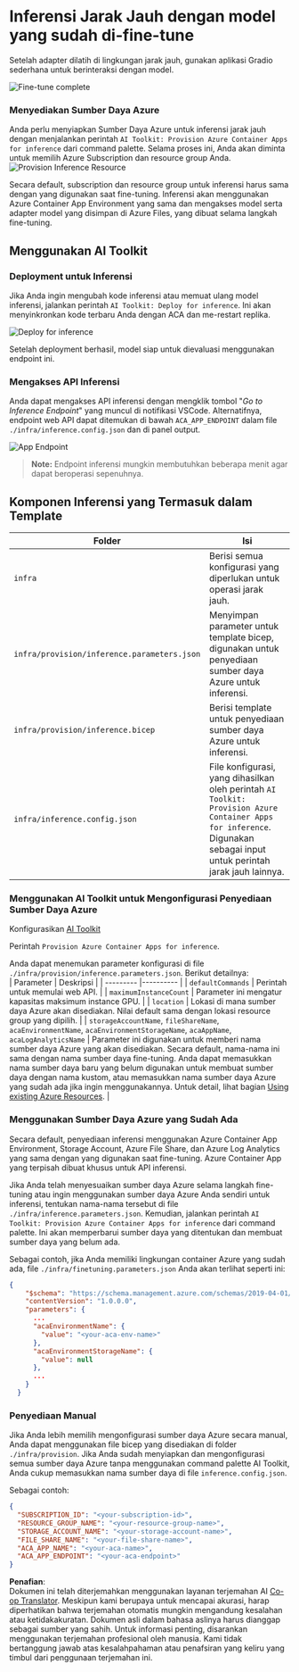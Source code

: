 <!--
CO_OP_TRANSLATOR_METADATA:
{
  "original_hash": "a54cd3d65b6963e4e8ce21e143c3ab04",
  "translation_date": "2025-07-16T21:20:50+00:00",
  "source_file": "md/01.Introduction/03/Remote_Interence.md",
  "language_code": "id"
}
-->
# Inferensi Jarak Jauh dengan model yang sudah di-fine-tune

Setelah adapter dilatih di lingkungan jarak jauh, gunakan aplikasi Gradio sederhana untuk berinteraksi dengan model.

![Fine-tune complete](../../../../../translated_images/log-finetuning-res.7b92254e7e822c7ffbec00f51a29199b0a53cefdd7fd2ce8330e4f787d98a94a.id.png)

### Menyediakan Sumber Daya Azure  
Anda perlu menyiapkan Sumber Daya Azure untuk inferensi jarak jauh dengan menjalankan perintah `AI Toolkit: Provision Azure Container Apps for inference` dari command palette. Selama proses ini, Anda akan diminta untuk memilih Azure Subscription dan resource group Anda.  
![Provision Inference Resource](../../../../../translated_images/command-provision-inference.467afc8d351642fc03bc2ae439330ad1253da4f08ed8a8e98cdf89ca5c7ae4c5.id.png)
   
Secara default, subscription dan resource group untuk inferensi harus sama dengan yang digunakan saat fine-tuning. Inferensi akan menggunakan Azure Container App Environment yang sama dan mengakses model serta adapter model yang disimpan di Azure Files, yang dibuat selama langkah fine-tuning.

## Menggunakan AI Toolkit

### Deployment untuk Inferensi  
Jika Anda ingin mengubah kode inferensi atau memuat ulang model inferensi, jalankan perintah `AI Toolkit: Deploy for inference`. Ini akan menyinkronkan kode terbaru Anda dengan ACA dan me-restart replika.

![Deploy for inference](../../../../../translated_images/command-deploy.9adb4e310dd0b0aec6bb518f3c5b19a945ca040216da11e210666ad0330702ea.id.png)

Setelah deployment berhasil, model siap untuk dievaluasi menggunakan endpoint ini.

### Mengakses API Inferensi

Anda dapat mengakses API inferensi dengan mengklik tombol "*Go to Inference Endpoint*" yang muncul di notifikasi VSCode. Alternatifnya, endpoint web API dapat ditemukan di bawah `ACA_APP_ENDPOINT` dalam file `./infra/inference.config.json` dan di panel output.

![App Endpoint](../../../../../translated_images/notification-deploy.446e480a44b1be5848fd31391c467b8d42c2db1d5daffa2250c9fcd3d8486164.id.png)

> **Note:** Endpoint inferensi mungkin membutuhkan beberapa menit agar dapat beroperasi sepenuhnya.

## Komponen Inferensi yang Termasuk dalam Template

| Folder | Isi |
| ------ |-----|
| `infra` | Berisi semua konfigurasi yang diperlukan untuk operasi jarak jauh. |
| `infra/provision/inference.parameters.json` | Menyimpan parameter untuk template bicep, digunakan untuk penyediaan sumber daya Azure untuk inferensi. |
| `infra/provision/inference.bicep` | Berisi template untuk penyediaan sumber daya Azure untuk inferensi. |
| `infra/inference.config.json` | File konfigurasi, yang dihasilkan oleh perintah `AI Toolkit: Provision Azure Container Apps for inference`. Digunakan sebagai input untuk perintah jarak jauh lainnya. |

### Menggunakan AI Toolkit untuk Mengonfigurasi Penyediaan Sumber Daya Azure  
Konfigurasikan [AI Toolkit](https://marketplace.visualstudio.com/items?itemName=ms-windows-ai-studio.windows-ai-studio)

Perintah `Provision Azure Container Apps for inference`.

Anda dapat menemukan parameter konfigurasi di file `./infra/provision/inference.parameters.json`. Berikut detailnya:  
| Parameter | Deskripsi |
| --------- |---------- |
| `defaultCommands` | Perintah untuk memulai web API. |
| `maximumInstanceCount` | Parameter ini mengatur kapasitas maksimum instance GPU. |
| `location` | Lokasi di mana sumber daya Azure akan disediakan. Nilai default sama dengan lokasi resource group yang dipilih. |
| `storageAccountName`, `fileShareName`, `acaEnvironmentName`, `acaEnvironmentStorageName`, `acaAppName`, `acaLogAnalyticsName` | Parameter ini digunakan untuk memberi nama sumber daya Azure yang akan disediakan. Secara default, nama-nama ini sama dengan nama sumber daya fine-tuning. Anda dapat memasukkan nama sumber daya baru yang belum digunakan untuk membuat sumber daya dengan nama kustom, atau memasukkan nama sumber daya Azure yang sudah ada jika ingin menggunakannya. Untuk detail, lihat bagian [Using existing Azure Resources](../../../../../md/01.Introduction/03). |

### Menggunakan Sumber Daya Azure yang Sudah Ada

Secara default, penyediaan inferensi menggunakan Azure Container App Environment, Storage Account, Azure File Share, dan Azure Log Analytics yang sama dengan yang digunakan saat fine-tuning. Azure Container App yang terpisah dibuat khusus untuk API inferensi.

Jika Anda telah menyesuaikan sumber daya Azure selama langkah fine-tuning atau ingin menggunakan sumber daya Azure Anda sendiri untuk inferensi, tentukan nama-nama tersebut di file `./infra/inference.parameters.json`. Kemudian, jalankan perintah `AI Toolkit: Provision Azure Container Apps for inference` dari command palette. Ini akan memperbarui sumber daya yang ditentukan dan membuat sumber daya yang belum ada.

Sebagai contoh, jika Anda memiliki lingkungan container Azure yang sudah ada, file `./infra/finetuning.parameters.json` Anda akan terlihat seperti ini:

```json
{
    "$schema": "https://schema.management.azure.com/schemas/2019-04-01/deploymentParameters.json#",
    "contentVersion": "1.0.0.0",
    "parameters": {
      ...
      "acaEnvironmentName": {
        "value": "<your-aca-env-name>"
      },
      "acaEnvironmentStorageName": {
        "value": null
      },
      ...
    }
  }
```

### Penyediaan Manual  
Jika Anda lebih memilih mengonfigurasi sumber daya Azure secara manual, Anda dapat menggunakan file bicep yang disediakan di folder `./infra/provision`. Jika Anda sudah menyiapkan dan mengonfigurasi semua sumber daya Azure tanpa menggunakan command palette AI Toolkit, Anda cukup memasukkan nama sumber daya di file `inference.config.json`.

Sebagai contoh:

```json
{
  "SUBSCRIPTION_ID": "<your-subscription-id>",
  "RESOURCE_GROUP_NAME": "<your-resource-group-name>",
  "STORAGE_ACCOUNT_NAME": "<your-storage-account-name>",
  "FILE_SHARE_NAME": "<your-file-share-name>",
  "ACA_APP_NAME": "<your-aca-name>",
  "ACA_APP_ENDPOINT": "<your-aca-endpoint>"
}
```

**Penafian**:  
Dokumen ini telah diterjemahkan menggunakan layanan terjemahan AI [Co-op Translator](https://github.com/Azure/co-op-translator). Meskipun kami berupaya untuk mencapai akurasi, harap diperhatikan bahwa terjemahan otomatis mungkin mengandung kesalahan atau ketidakakuratan. Dokumen asli dalam bahasa aslinya harus dianggap sebagai sumber yang sahih. Untuk informasi penting, disarankan menggunakan terjemahan profesional oleh manusia. Kami tidak bertanggung jawab atas kesalahpahaman atau penafsiran yang keliru yang timbul dari penggunaan terjemahan ini.